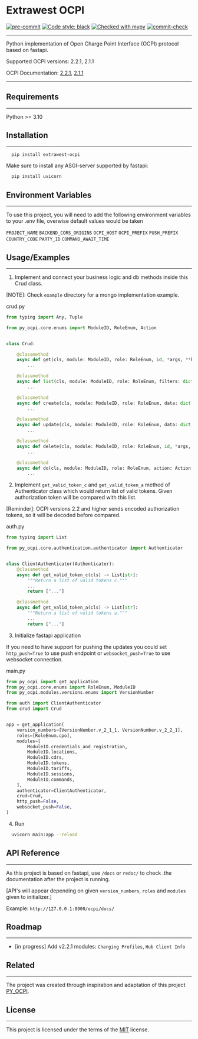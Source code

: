 
# Extrawest OCPI


[![pre-commit](https://img.shields.io/badge/pre--commit-enabled-brightgreen?logo=pre-commit)](https://github.com/pre-commit/pre-commit)
[![Code style: black](https://img.shields.io/badge/code%20style-black-000000.svg)](https://github.com/psf/black)
[![Checked with mypy](https://www.mypy-lang.org/static/mypy_badge.svg)](https://mypy-lang.org/)
[![commit-check](https://img.shields.io/badge/commit--check-enabled-brightgreen?logo=Git&logoColor=white)](https://github.com/commit-check/commit-check)

---

Python implementation of Open Charge Point Interface (OCPI) protocol based on fastapi.

Supported OCPI versions: 2.2.1, 2.1.1

OCPI Documentation: [2.2.1](https://github.com/ocpi/ocpi/tree/release-2.2.1-bugfixes), [2.1.1](https://github.com/ocpi/ocpi/tree/release-2.1.1-bugfixes)

---


## Requirements

---

Python >= 3.10


## Installation

---

```bash
  pip install extrawest-ocpi
```

Make sure to install any ASGI-server supported by fastapi:
```bash
  pip install uvicorn
```


## Environment Variables

---

To use this project, you will need to add the following environment variables 
to your .env file, overwise default values would be taken

`PROJECT_NAME`
`BACKEND_CORS_ORIGINS`
`OCPI_HOST`
`OCPI_PREFIX`
`PUSH_PREFIX`
`COUNTRY_CODE`
`PARTY_ID`
`COMMAND_AWAIT_TIME`


## Usage/Examples

---

1) Implement and connect your business logic and db methods inside this Crud class. 

[NOTE]: Check `example` directory for a mongo implementation example.

crud.py
```python
from typing import Any, Tuple

from py_ocpi.core.enums import ModuleID, RoleEnum, Action


class Crud:

    @classmethod
    async def get(cls, module: ModuleID, role: RoleEnum, id, *args, **kwargs) -> Any:
        ...

    @classmethod
    async def list(cls, module: ModuleID, role: RoleEnum, filters: dict, *args, **kwargs) -> Tuple[list, int, bool]:
        ...

    @classmethod
    async def create(cls, module: ModuleID, role: RoleEnum, data: dict, *args, **kwargs) -> Any:
        ...

    @classmethod
    async def update(cls, module: ModuleID, role: RoleEnum, data: dict, id, *args, **kwargs) -> Any:
        ...

    @classmethod
    async def delete(cls, module: ModuleID, role: RoleEnum, id, *args, **kwargs):
        ...

    @classmethod
    async def do(cls, module: ModuleID, role: RoleEnum, action: Action, *args, data: dict = None, **kwargs) -> Any:
        ...
```

2) Implement `get_valid_token_c` and `get_valid_token_a` method of 
Authenticator class which would return list of valid tokens. Given 
authorization token will be compared with this list.

[Reminder]: OCPI versions 2.2 and higher sends encoded authorization tokens, 
so it will be decoded before compared.

auth.py
```python
from typing import List

from py_ocpi.core.authentication.authenticator import Authenticator


class ClientAuthenticator(Authenticator):
    @classmethod
    async def get_valid_token_c(cls) -> List[str]:
        """Return a list of valid tokens c."""
        ...
        return ["..."]

    @classmethod
    async def get_valid_token_a(cls) -> List[str]:
        """Return a list of valid tokens a."""
        ...
        return ["..."]
```

3) Initialize fastapi application

If you need to have support for pushing the updates you could set 
`http_push=True` to use push endpoint or `websocket_push=True` to 
use websocket connection.

main.py
```python
from py_ocpi import get_application
from py_ocpi.core.enums import RoleEnum, ModuleID
from py_ocpi.modules.versions.enums import VersionNumber

from auth import ClientAuthenticator
from crud import Crud


app = get_application(
    version_numbers=[VersionNumber.v_2_1_1, VersionNumber.v_2_2_1],
    roles=[RoleEnum.cpo],
    modules=[
        ModuleID.credentials_and_registration,
        ModuleID.locations,
        ModuleID.cdrs,
        ModuleID.tokens,
        ModuleID.tariffs,
        ModuleID.sessions,
        ModuleID.commands,
    ],
    authenticator=ClientAuthenticator,
    crud=Crud,
    http_push=False,
    websocket_push=False,
)
```

4) Run

```bash
  uvicorn main:app --reload
```

## API Reference

---

As this project is based on fastapi, use `/docs` or `redoc/` to check 
.the documentation after the project is running.

[API's will appear depending on given `version_numbers`, `roles` and `modules` given to initializer.]

Example: `http://127.0.0.1:8000/ocpi/docs/`


## Roadmap

---

- [in progress] Add v2.2.1 modules: `Charging Profiles`, `Hub Client Info`


## Related

---

The project was created through inspiration and adaptation of this project  [PY_OCPI](https://github.com/TECHS-Technological-Solutions/ocpi).


## License

---

This project is licensed under the terms of the [MIT](https://github.com/extrawest/extrawest_ocpi/blob/main/LICENSE) license.

